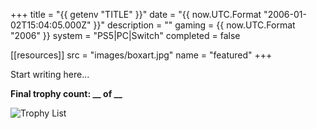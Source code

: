 +++
title = "{{ getenv "TITLE" }}"
date = "{{ now.UTC.Format "2006-01-02T15:04:05.000Z" }}"
description = ""
gaming = {{ now.UTC.Format "2006" }}
system = "PS5|PC|Switch"
completed = false

[[resources]]
src = "images/boxart.jpg"
name = "featured"
+++

Start writing here...

**Final trophy count: __ of __**

![Trophy List](images/trophies.jpg)
